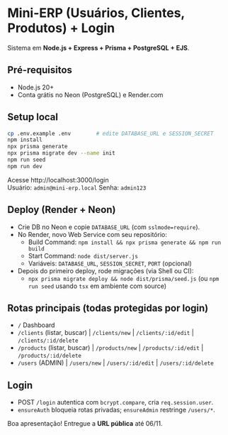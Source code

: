 # Mini-ERP (Usuários, Clientes, Produtos) + Login

Sistema em **Node.js + Express + Prisma + PostgreSQL + EJS**.

## Pré-requisitos
- Node.js 20+
- Conta grátis no Neon (PostgreSQL) e Render.com

## Setup local
```bash
cp .env.example .env        # edite DATABASE_URL e SESSION_SECRET
npm install
npx prisma generate
npx prisma migrate dev --name init
npm run seed
npm run dev
```
Acesse http://localhost:3000/login  
Usuário: `admin@mini-erp.local`  Senha: `admin123`

## Deploy (Render + Neon)
- Crie DB no Neon e copie `DATABASE_URL` (com `sslmode=require`).
- No Render, novo Web Service com seu repositório:
  - Build Command: `npm install && npx prisma generate && npm run build`
  - Start Command: `node dist/server.js`
  - Variáveis: `DATABASE_URL`, `SESSION_SECRET`, `PORT` (opcional)
- Depois do primeiro deploy, rode migrações (via Shell ou CI):
  - `npx prisma migrate deploy && node dist/prisma/seed.js` (ou `npm run seed` usando `tsx` em ambiente com source)

## Rotas principais (todas protegidas por login)
- `/` Dashboard
- `/clients` (listar, buscar) | `/clients/new` | `/clients/:id/edit` | `/clients/:id/delete`
- `/products` (listar, buscar) | `/products/new` | `/products/:id/edit` | `/products/:id/delete`
- `/users` (ADMIN) | `/users/new` | `/users/:id/edit` | `/users/:id/delete`

## Login
- POST `/login` autentica com `bcrypt.compare`, cria `req.session.user`.
- `ensureAuth` bloqueia rotas privadas; `ensureAdmin` restringe `/users/*`.

Boa apresentação! Entregue a **URL pública** até 06/11.
